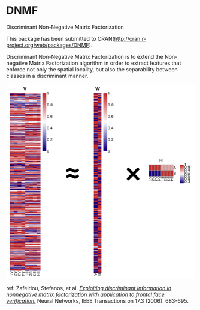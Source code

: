 # DNMF
Discriminant Non-Negative Matrix Factorization

This package has been submitted to CRAN(http://cran.r-project.org/web/packages/DNMF).

Discriminant Non-Negative Matrix Factorization is to extend the Non-negative Matrix Factorization algorithm in order to extract features that enforce not only the spatial locality, but also the separability between classes in a discriminant manner.

![Type 1 motiflogo](figure/DNMF.png)

ref: 
Zafeiriou, Stefanos, et al. [*Exploiting discriminant information in nonnegative matrix factorization with application to frontal face verification.*](http://www.ncbi.nlm.nih.gov/pubmed/16722172) Neural Networks, IEEE Transactions on 17.3 (2006): 683-695.

